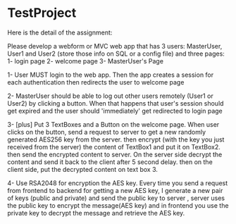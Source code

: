 # TestProject
Here is the detail of the assignment:

Please develop a webform or MVC web app that has 3 users: MasterUser, User1 and User2 (store those info on SQL or a config file) and three pages: 1- login page 2- welcome page 3- MasterUser's Page

1- User MUST login to the web app. Then the app creates a session for each authentication then redirects the user to welcome page

2- MasterUser should be able to log out other users remotely (User1 or User2) by clicking a button. When that happens that  user's session should get expired and the user should 'immediately' get redirected to login page

3- [plus] Put 3 TextBoxes and a Button on the welcome page. When user clicks on the button, send a request to server to get a new randomly generated AES256 key from the server. then encrypt (with the key you just received from the server) the content of TextBox1 and put it on TextBox2. then send the encrypted content to server. On the server side decrypt the content and send it back to the client after 5 second delay. then on the client side, put the decrypted content on text box 3. 

4- Use RSA2048 for encryption the AES key. Every time you send a request from frontend to backend for getting a new AES key, I generate a new pair of keys (public and private) and send the public key to server , server uses the public key to encrypt the message(AES key) and in frontend you use the private key to decrypt the message and retrieve the AES key.
